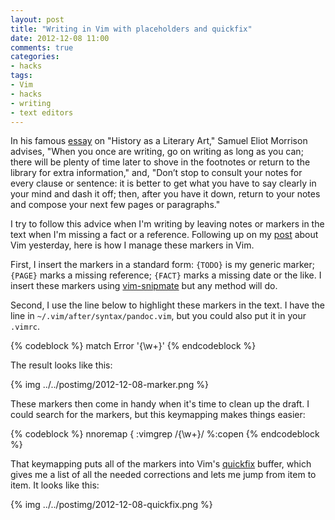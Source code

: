 ```yaml
---
layout: post
title: "Writing in Vim with placeholders and quickfix"
date: 2012-12-08 11:00
comments: true
categories: 
- hacks
tags:
- Vim
- hacks
- writing
- text editors
---
```


In his famous [essay][] on "History as a Literary Art," Samuel Eliot
Morrison advises, "When you once are writing, go on writing as long as
you can; there will be plenty of time later to shove in the footnotes or
return to the library for extra information," and, "Don’t stop to
consult your notes for every clause or sentence: it is better to get
what you have to say clearly in your mind and dash it off; then, after
you have it down, return to your notes and compose your next few pages
or paragraphs."

I try to follow this advice when I'm writing by leaving notes or markers
in the text when I'm missing a fact or a reference. Following up on my
[post][] about Vim yesterday, here is how I manage these markers in Vim.

<!--more-->

First, I insert the markers in a standard form: `{TODO}` is my generic
marker; `{PAGE}` marks a missing reference; `{FACT}` marks a missing
date or the like. I insert these markers using [vim-snipmate][] but any
method will do.

Second, I use the line below to highlight these markers in the text. I 
have the line in `~/.vim/after/syntax/pandoc.vim`, but you could also 
put it in your `.vimrc`.

{% codeblock %}
match Error '{\w\+}'
{% endcodeblock %}

The result looks like this:

{% img ../../postimg/2012-12-08-marker.png %}

These markers then come in handy when it's time to clean up the draft. I
could search for the markers, but this keymapping makes things easier:

{% codeblock %}
nnoremap <leader>{ :vimgrep /{\w\+}/ %<CR>:copen<CR>
{% endcodeblock %}

That keymapping puts all of the markers into Vim's [quickfix][] buffer, 
which gives me a list of all the needed corrections and lets me jump 
from item to item. It looks like this:

{% img ../../postimg/2012-12-08-quickfix.png %}

  [quickfix]: http://vimdoc.sourceforge.net/htmldoc/quickfix.html
  [post]: http://lincolnmullen.com/blog/cleanup-your-markdown-text-in-vim-with-equalprg/
  [vim-snipmate]: https://github.com/garbas/vim-snipmate
  [essay]: http://www.wiu.edu/cas/history/pdf/HistoryasaLiteraryArt.pdf


